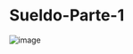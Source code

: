 # Sueldo-Parte-1
![image](https://github.com/CodyMaster8/Sueldo-Parte-1/assets/148461269/cb532a70-4e14-4707-94e2-7c87062473ee)
